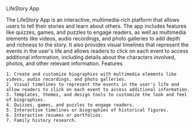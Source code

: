 LifeStory App

The LifeStory App is an interactive, multimedia-rich platform that allows users to tell their stories and learn about others. The app includes features like quizzes, games, and puzzles to engage readers, as well as multimedia elements like videos, audio recordings, and photo galleries to add depth and richness to the story. It also provides visual timelines that represent the events in the user's life and allows readers to click on each event to access additional information, including details about the characters involved, photos, and other relevant information.
Features

    1. Create and customize biographies with multimedia elements like videos, audio recordings, and photo galleries.
    2. Visual timelines to represent the events in the user's life and allow readers to click on each event to access additional information.
    3. Templates, themes, and design tools to customize the look and feel of biographies.
    4. Quizzes, games, and puzzles to engage readers.
    5. Interactive timelines or biographies of historical figures.
    6. Interactive resumes or portfolios.
    7. Family history research.
